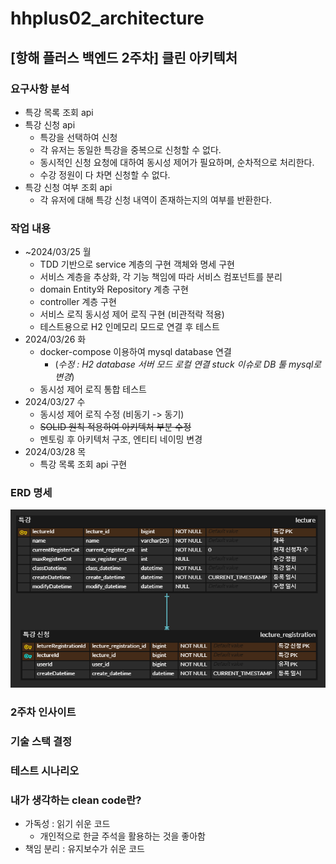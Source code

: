 # hhplus02_architecture

## [항해 플러스 백엔드 2주차] 클린 아키텍처

### 요구사항 분석
- 특강 목록 조회 api
- 특강 신청 api
  - 특강을 선택하여 신청
  - 각 유저는 동일한 특강을 중복으로 신청할 수 없다.
  - 동시적인 신청 요청에 대하여 동시성 제어가 필요하며, 순차적으로 처리한다.
  - 수강 정원이 다 차면 신청할 수 없다.
- 특강 신청 여부 조회 api
  - 각 유저에 대해 특강 신청 내역이 존재하는지의 여부를 반환한다.


### 작업 내용
- ~2024/03/25 월
  - TDD 기반으로 service 계층의 구현 객체와 명세 구현
  - 서비스 계층을 추상화, 각 기능 책임에 따라 서비스 컴포넌트를 분리
  - domain Entity와 Repository 계층 구현
  - controller 계층 구현
  - 서비스 로직 동시성 제어 로직 구현 (비관적락 적용)
  - 테스트용으로 H2 인메모리 모드로 연결 후 테스트
- 2024/03/26 화
  - docker-compose 이용하여 mysql database 연결
    - (*수정 : H2 database 서버 모드 로컬 연결 stuck 이슈로 DB 툴 mysql로 변경*)
  - 동시성 제어 로직 통합 테스트
- 2024/03/27 수
  - 동시성 제어 로직 수정 (비동기 -> 동기)
  - ~~SOLID 원칙 적용하여 아키텍처 부분 수정~~
  - 멘토링 후 아키텍처 구조, 엔티티 네이밍 변경
- 2024/03/28 목
  - 특강 목록 조회 api 구현


### ERD 명세
![lectureERD.png](lectureERD.png)


### 2주차 인사이트


### 기술 스택 결정

### 테스트 시나리오

### 내가 생각하는 clean code란?
- 가독성 : 읽기 쉬운 코드
  - 개인적으로 한글 주석을 활용하는 것을 좋아함
- 책임 분리 : 유지보수가 쉬운 코드

